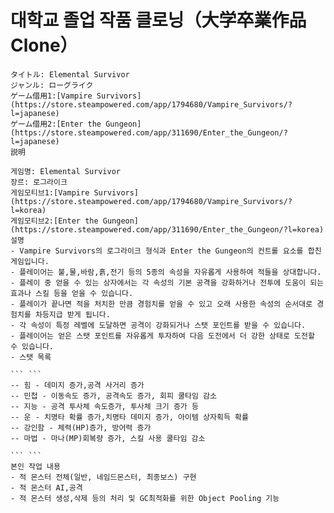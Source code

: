 # 대학교 졸업 작품 클로닝（大学卒業作品Clone）
```
タイトル: Elemental Survivor
ジャンル: ローグライク 
ゲーム借用1:[Vampire Survivors](https://store.steampowered.com/app/1794680/Vampire_Survivors/?l=japanese)
ゲーム借用2:[Enter the Gungeon](https://store.steampowered.com/app/311690/Enter_the_Gungeon/?l=japanese)
説明

```

```
게임명: Elemental Survivor
장르: 로그라이크
게임모티브1:[Vampire Survivors](https://store.steampowered.com/app/1794680/Vampire_Survivors/?l=korea)
게임모티브2:[Enter the Gungeon](https://store.steampowered.com/app/311690/Enter_the_Gungeon/?l=korea)
설명
- Vampire Survivors의 로그라이크 형식과 Enter the Gungeon의 컨트롤 요소를 합친 게임입니다. 
- 플레이어는 불,물,바람,흙,전기 등의 5종의 속성을 자유롭게 사용하여 적들을 상대합니다.
- 플레이 중 얻을 수 있는 상자에서는 각 속성의 기본 공격을 강화하거나 전투에 도움이 되는 효과나 스킬 등을 얻을 수 있습니다.
- 플레이가 끝나면 적을 처치한 만큼 경험치를 얻을 수 있고 오래 사용한 속성의 순서대로 경험치를 차등지급 받게 됩니다. 
- 각 속성이 특정 레벨에 도달하면 공격이 강화되거나 스탯 포인트를 받을 수 있습니다.
- 플레이어는 얻은 스탯 포인트를 자유롭게 투자하여 다음 도전에서 더 강한 상태로 도전할 수 있습니다.
- 스탯 목록

``` ```
-- 힘 - 데미지 증가,공격 사거리 증가
-- 민첩 - 이동속도 증가, 공격속도 증가, 회피 쿨타임 감소
-- 지능 - 공격 투사체 속도증가, 투사체 크기 증가 등
-- 운 - 치명타 확률 증가,치명타 데미지 증가, 아이템 상자획득 확률
-- 강인함 - 체력(HP)증가, 방어력 증가
-- 마법 - 마나(MP)회복량 증가, 스킬 사용 쿨타임 감소

``` ```
본인 작업 내용
- 적 몬스터 전체(일반, 네임드몬스터, 최종보스) 구현
- 적 몬스터 AI,공격 
- 적 몬스터 생성,삭제 등의 처리 및 GC최적화를 위한 Object Pooling 기능
```
